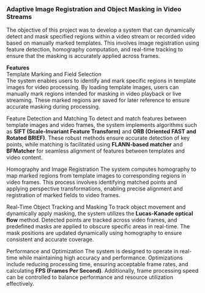 ### **Adaptive Image Registration and Object Masking in Video Streams**

The objective of this project was to develop a system that can dynamically detect and mask specified regions within a video stream or recorded video based on manually marked templates. This involves image registration using feature detection, homography computation, and real-time tracking to ensure that the masking is accurately applied across frames. 

**Features**  
Template Marking and Field Selection  
The system enables users to identify and mark specific regions in template images for video processing. By loading template images, users can manually mark regions intended for masking in video playback or live streaming. These marked regions are saved for later reference to ensure accurate masking during processing.

Feature Detection and Matching
To detect and match features between template images and video frames, the system implements algorithms such as **SIFT (Scale-Invariant Feature Transform)** and **ORB (Oriented FAST and Rotated BRIEF)**. These robust methods ensure accurate detection of key points, while matching is facilitated using **FLANN-based matcher** and **BFMatcher** for seamless alignment of features between templates and video content.  

Homography and Image Registration 
The system computes homography to map marked regions from template images to corresponding regions in video frames. This process involves identifying matched points and applying perspective transformations, enabling precise alignment and registration of marked fields to video frames.  

Real-Time Object Tracking and Masking 
To track object movement and dynamically apply masking, the system utilizes the **Lucas-Kanade optical flow** method. Detected points are tracked across video frames, and predefined masks are applied to obscure specific areas in real-time. The mask positions are updated dynamically using homography to ensure consistent and accurate coverage.  

Performance and Optimization
The system is designed to operate in real-time while maintaining high accuracy and performance. Optimizations include reducing processing time, ensuring acceptable frame rates, and calculating **FPS (Frames Per Second)**. Additionally, frame processing speed can be controlled to balance performance and resource utilization effectively.  
